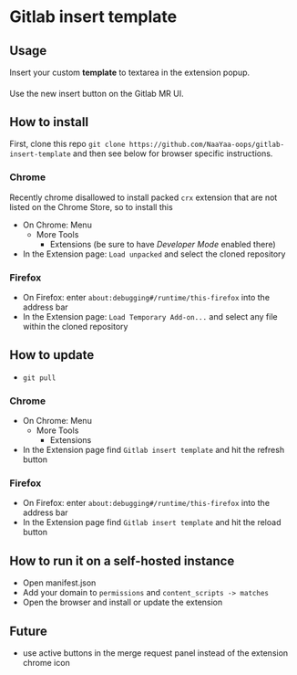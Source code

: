 # Gitlab insert template

## Usage
Insert your custom **template** to textarea in the extension popup.
####
Use the new insert button on the Gitlab MR UI.


## How to install

First, clone this repo `git clone https://github.com/NaaYaa-oops/gitlab-insert-template` and then see below for browser specific instructions.

### Chrome

Recently chrome disallowed to install packed `crx` extension that are not listed on the Chrome Store, so to install this

-   On Chrome: Menu
    -   More Tools
        -   Extensions (be sure to have _Developer Mode_ enabled there)
-   In the Extension page: `Load unpacked` and select the cloned repository

### Firefox

-   On Firefox: enter `about:debugging#/runtime/this-firefox` into the address bar
-   In the Extension page: `Load Temporary Add-on...` and select any file within the cloned repository

## How to update

-   `git pull`

### Chrome

-   On Chrome: Menu
    -   More Tools
        -   Extensions
-   In the Extension page find `Gitlab insert template` and hit the refresh button

### Firefox

-   On Firefox: enter `about:debugging#/runtime/this-firefox` into the address bar
-   In the Extension page find `Gitlab insert template` and hit the reload button

## How to run it on a self-hosted instance

-   Open manifest.json
-   Add your domain to `permissions` and `content_scripts -> matches`
-   Open the browser and install or update the extension

## Future

-   use active buttons in the merge request panel instead of the extension chrome icon
